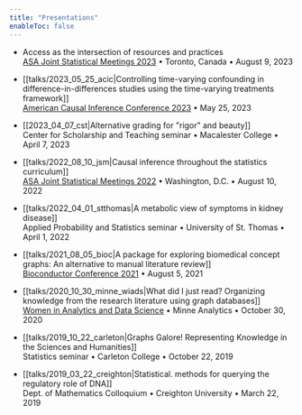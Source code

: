 ```yaml
---
title: "Presentations"
enableToc: false
---
```


- Access as the intersection of resources and practices    
    [ASA Joint Statistical Meetings 2023](https://ww2.amstat.org/meetings/jsm/2023/program.cfm) • Toronto, Canada • August 9, 2023

- [[talks/2023_05_25_acic|Controlling time-varying confounding in difference-in-differences studies using the time-varying treatments framework]]    
    [American Causal Inference Conference 2023](https://sci-info.org/annual-meeting/) • May 25, 2023

- [[2023_04_07_cst|Alternative grading for "rigor" and beauty]]    
    Center for Scholarship and Teaching seminar • Macalester College • April 7, 2023

- [[talks/2022_08_10_jsm|Causal inference throughout the statistics curriculum]]    
    [ASA Joint Statistical Meetings 2022](https://ww2.amstat.org/meetings/jsm/2022/) • Washington, D.C. • August 10, 2022

- [[talks/2022_04_01_stthomas|A metabolic view of symptoms in kidney disease]]    
    Applied Probability and Statistics seminar • University of St. Thomas • April 1, 2022

- [[talks/2021_08_05_bioc|A package for exploring biomedical concept graphs: An alternative to manual literature review]]    
    [Bioconductor Conference 2021](https://bioc2021.bioconductor.org/) • August 5, 2021

- [[talks/2020_10_30_minne_wiads|What did I just read? Organizing knowledge from the research literature using graph databases]]   
    [Women in Analytics and Data Science](http://minneanalytics.org/minnewiads2020/) • Minne Analytics • October 30, 2020

- [[talks/2019_10_22_carleton|Graphs Galore! Representing Knowledge in the Sciences and Humanities]]   
    Statistics seminar • Carleton College • October 22, 2019

- [[talks/2019_03_22_creighton|Statistical. methods for querying the regulatory role of DNA]]    
    Dept. of Mathematics Colloquium • Creighton University • March 22, 2019

<style>
.meta {display: none;}
</style>

